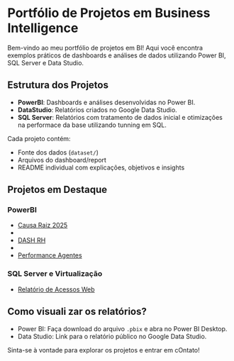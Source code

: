 # Portfólio de Projetos em Business Intelligence

Bem-vindo ao meu portfólio de projetos em BI! Aqui você encontra exemplos práticos de dashboards e análises de dados utilizando Power BI, SQL Server e Data Studio.

## Estrutura dos Projetos

- **PowerBI**: Dashboards e análises desenvolvidas no Power BI.
- **DataStudio**: Relatórios criados no Google Data Studio.
- **SQL Server**: Relatórios com tratamento de dados inicial e otimizações na performace da base utilizando tunning em SQL.

Cada projeto contém:
- Fonte dos dados (`dataset/`)
- Arquivos do dashboard/report
- README individual com explicações, objetivos e insights

## Projetos em Destaque

### PowerBI
- [Causa Raiz 2025](POWER%BI/CAUSA%RAIZ/Causa%Raiz%Dashboard.pbix)
- 
- [DASH RH](DASH%20RH.pbix)
- 
- [Performance Agentes](Performace%20agentes%20-%20Dashboard.pbix)


### SQL Server e Virtualização
- [Relatório de Acessos Web](DataStudio/Projeto1/README.md)

## Como visuali zar os relatórios?

- Power BI: Faça download do arquivo `.pbix` e abra no Power BI Desktop.
- Data Studio: Link para o relatório público no Google Data Studio.


Sinta-se à vontade para explorar os projetos e entrar em cOntato!
